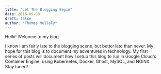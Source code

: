```yaml
---
title: "Let The Blogging Begin"
date: 2016-05-08
draft: false
author: "Thomas Mullaly"
---
```


Hello! Welcome to my blog.

I know I am fairly late to the blogging scene, but better late than never. My hope for this blog is to document my adventures in technology. My first series of posts will document how I setup this blog to run in Google Cloud's Container Engine, using Kubernetes, Docker, Ghost, MySQL, and NGINX. Stay tuned!